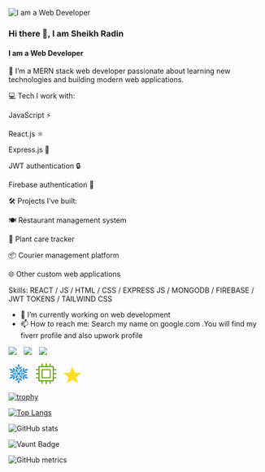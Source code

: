 ![I am a Web Developer](https://i.ibb.co.com/nq1hYfbd/image-3.jpg)

### Hi there 👋, I am Sheikh Radin
#### I am a Web Developer


🌟 I’m a MERN stack web developer passionate about learning new technologies and building modern web applications.

💻 Tech I work with:

JavaScript ⚡

React.js ⚛️

Express.js 🚀

JWT authentication 🔒

Firebase authentication 🔑

🛠 Projects I’ve built:

🍽️ Restaurant management system

🌱 Plant care tracker

📦 Courier management platform

🌐 Other custom web applications



Skills: REACT / JS / HTML / CSS / EXPRESS JS / MONGODB / FIREBASE / JWT TOKENS / TAILWIND CSS

- 🔭 I’m currently working on web development  
- 📫 How to reach me: Search my name on google.com .You will find my fiverr profile and also upwork profile 


[<img src="https://skillicons.dev/icons?i=linkedin" height="40" style="margin-right:10px;">](https://www.linkedin.com/in/YOUR-LINKEDIN-USERNAME)
[<img src="https://skillicons.dev/icons?i=twitter" height="40" style="margin-right:10px;">](https://twitter.com/YOUR-TWITTER-HANDLE)
[<img src="https://skillicons.dev/icons?i=facebook" height="40">](https://www.facebook.com/profile.php?id=61554372099239)

<a href='https://archiveprogram.github.com/'><img src='https://raw.githubusercontent.com/acervenky/animated-github-badges/master/assets/acbadge.gif' width='40' height='40'></a> <a href='https://docs.github.com/en/developers'><img src='https://raw.githubusercontent.com/acervenky/animated-github-badges/master/assets/devbadge.gif' width='40' height='40'></a> <a href='https://stars.github.com/'><img src='https://raw.githubusercontent.com/acervenky/animated-github-badges/master/assets/starbadge.gif' width='35' height='35'></a> 

[![trophy](https://github-profile-trophy.vercel.app/?username=radin-111)](https://github.com/ryo-ma/github-profile-trophy)

[![Top Langs](https://github-readme-stats.vercel.app/api/top-langs/?username=radin-111)](https://github.com/anuraghazra/github-readme-stats)

![GitHub stats](https://github-readme-stats.vercel.app/api?username=radin-111&show_icons=true&count_private=true)  

![Vaunt Badge](https://api.vaunt.dev/v1/github/entities/radin-111/contributions?format=svg&private=true)  

![GitHub metrics](https://metrics.lecoq.io/radin-111)  

